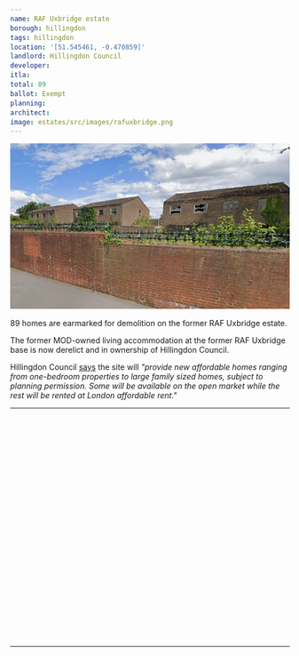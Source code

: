 ```yaml
---
name: RAF Uxbridge estate
borough: hillingdon
tags: hillingdon
location: '[51.545461, -0.470859]'
landlord: Hillingdon Council
developer: 
itla: 
total: 89
ballot: Exempt
planning: 
architect:
image: estates/src/images/rafuxbridge.png 
---
```

![RAF Uxbridge estate image](src/images/rafuxbridge.png)

89 homes are earmarked for demolition on the former RAF Uxbridge estate.

The former MOD-owned living accommodation at the former RAF Uxbridge base is now derelict and in ownership of Hillingdon Council.

Hillingdon Council [says](https://www.hillingdon.gov.uk/article/13255/Council-to-bring-historic-former-RAF-site-back-to-life-to-meet-housing-demand) the site will _"provide new affordable homes ranging from one-bedroom properties to large family sized homes, subject to planning permission. Some will be available on the open market while the rest will be rented at London affordable rent."_

---

<!------------THE CODE BELOW RENDERS THE MAP - DO NOT EDIT! ---------------------------->

<div id="map" style="width: 100%; height: 400px;"></div>

<script>
  var map = L.map('map').setView({{ location }}, 13);
  L.tileLayer('https://tile.openstreetmap.org/{z}/{x}/{y}.png', {
  maxZoom: 19,
attribution: '&copy; <a href="http://www.openstreetmap.org/copyright">OpenStreetMap</a>'
}).addTo(map);
var circle = L.circle({{ location }}, {
    color: 'red',
    fillColor: '#f03',
    fillOpacity: 0.5,
    radius: 500
}).addTo(map);
</script>

---

